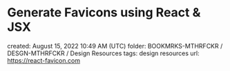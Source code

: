 # Generate Favicons using React & JSX

created: August 15, 2022 10:49 AM (UTC)
folder: BOOKMRKS-MTHRFCKR / DESGN-MTHRFCKR / Design Resources
tags: design resources
url: https://react-favicon.com